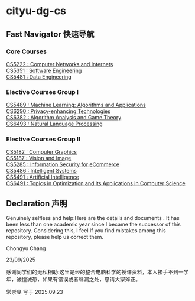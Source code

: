# cityu-dg-cs
## Fast Navigator 快速导航

### Core Courses 

[CS5222 : Computer Networks and Internets](./CS5222_Computer_Networks_and_Internets/)<br>
[CS5351 : Software Engineering](./CS5351_Software_Engineering/)<br>
[CS5481 : Data Engineering](./CS5481_Data_Engineering/)<br>

### Elective Courses Group I

[CS5489 : Machine Learning: Algorithms and Applications	](./CS5489_Machine_Learning/)<br>
[CS6290 : Privacy-enhancing Technologies](./CS6290_Privacy_Enhancing_Technologies/)<br>
[CS6382 : Algorithm Analysis and Game Theory](./CS6382_Algorithm_Analysis_and_Game_Theory/)<br>
[CS6493 : Natural Language Processing](./CS6493_Natural_Language_Processing/)<br>

### Elective Courses Group II

[CS5182 : Computer Graphics](./CS5187_Vision_and_Image/)<br>
[CS5187 : Vision and Image](./CS5187_Vision_and_Image/)<br>
[CS5285 : Information Security for eCommerce](./CS5285_Infor_Security_for_E-commerce/)<br>
[CS5486 : Intelligent Systems](./CS5486_Intelligent_Systems/)<br>
[CS5491 : Artificial Intelligence](./CS5491_Artificial_Intelligence/)<br>
[CS6491 : Topics in Optimization and its Applications in Computer Science](./CS6491_Topics_In_Optimization_And_Applications_In_CS/)<br>


## Declaration 声明

Genuinely selfless and help:Here are the details and documents . It has been less than one academic year since I became the successor of this repository. Considering this, I feel If you find mistakes among this repository, please help us correct them.

Chongyu Chang 

23/09/2025

感谢同学们的无私相助:这里是经的整合电脑科学的授课资料，本人接手不到一学年，诚惶诚恐，如果有错误或者纰漏之处，恳请大家斧正。

常崇昱 写于 2025.09.23 

